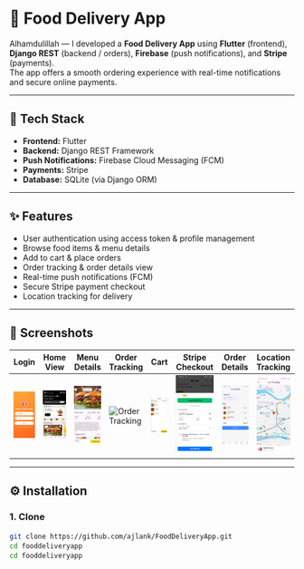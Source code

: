 # 🍔 Food Delivery App

Alhamdulillah — I developed a **Food Delivery App** using **Flutter** (frontend), **Django REST** (backend / orders), **Firebase** (push notifications), and **Stripe** (payments).  
The app offers a smooth ordering experience with real-time notifications and secure online payments.

---

## 🚀 Tech Stack

- **Frontend:** Flutter  
- **Backend:** Django REST Framework  
- **Push Notifications:** Firebase Cloud Messaging (FCM)  
- **Payments:** Stripe  
- **Database:** SQLite (via Django ORM)

---

## ✨ Features

- User authentication using access token & profile management  
- Browse food items & menu details  
- Add to cart & place orders  
- Order tracking & order details view  
- Real-time push notifications (FCM)  
- Secure Stripe payment checkout  
- Location tracking for delivery

---

## 📸 Screenshots

| Login | Home View | Menu Details | Order Tracking | Cart | Stripe Checkout | Order Details | Location Tracking |
|-------|-----------|--------------|----------------|------|----------------|---------------|-----------------|
| ![Login Screen](lib/assets/s.png) | ![Home View](lib/assets/s3.png) | ![Menu Details](lib/assets/s4.png) | ![Order Tracking](lib/assets/s5.png) | ![Cart](lib/assets/s6.png) | ![Stripe Checkout](lib/assets/s7.png) | ![Order Details](lib/assets/s8.png) | ![Location Tracking](lib/assets/s9.png) |


---

## ⚙️ Installation

### 1. Clone
```bash
git clone https://github.com/ajlank/FoodDeliveryApp.git
cd fooddeliveryapp
cd fooddeliveryapp
